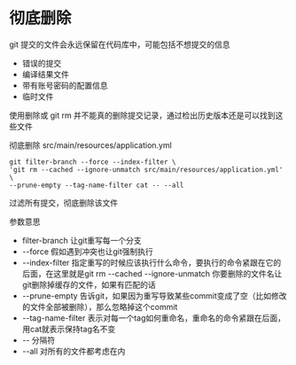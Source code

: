 # 彻底删除

git 提交的文件会永远保留在代码库中，可能包括不想提交的信息

* 错误的提交
* 编译结果文件
* 带有账号密码的配置信息
* 临时文件

使用删除或 git rm 并不能真的删除提交记录，通过检出历史版本还是可以找到这些文件

彻底删除 src/main/resources/application.yml

```shell
git filter-branch --force --index-filter \
'git rm --cached --ignore-unmatch src/main/resources/application.yml' \
--prune-empty --tag-name-filter cat -- --all
```

过滤所有提交，彻底删除该文件

参数意思

* filter-branch 让git重写每一个分支
* --force 假如遇到冲突也让git强制执行
* --index-filter 指定重写的时候应该执行什么命令，要执行的命令紧跟在它的后面，在这里就是git rm --cached --ignore-unmatch 你要删除的文件名让git删除掉缓存的文件，如果有匹配的话
* --prune-empty 告诉git，如果因为重写导致某些commit变成了空（比如修改的文件全部被删除），那么忽略掉这个commit
* --tag-name-filter 表示对每一个tag如何重命名，重命名的命令紧跟在后面，用cat就表示保持tag名不变
* -- 分隔符
* --all 对所有的文件都考虑在内
